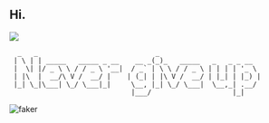 
 <h2>Hi. </h2>
 <img src='https://visitor-badge.glitch.me/badge?page_id=xrkffgg.xrkffgg'/>

```
  _   _                             _                         
 | \ | | _____   _____ _ __    __ _(_)_   _____   _   _ _ __  
 |  \| |/ _ \ \ / / _ \ '__|  / _` | \ \ / / _ \ | | | | '_ \ 
 | |\  |  __/\ V /  __/ |    | (_| | |\ V /  __/ | |_| | |_) |
 |_| \_|\___| \_/ \___|_|     \__, |_| \_/ \___|  \__,_| .__/ 
                              |___/                    |_|    
```

![faker][faker]

[faker]:https://wx4.sinaimg.cn/mw690/612c0b09ly1ggkrho65ezg208405fkjl.gif
